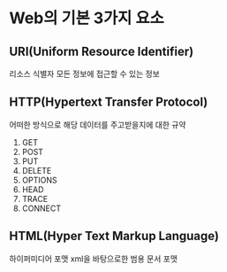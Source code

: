 # Web의 기본 3가지 요소

## URI(Uniform Resource Identifier)
리소스 식별자
모든 정보에 접근할 수 있는 정보


## HTTP(Hypertext Transfer Protocol)
어떠한 방식으로 해당 데이터를 주고받을지에 대한 규약
1. GET
2. POST
3. PUT
4. DELETE
5. OPTIONS
6. HEAD
7. TRACE
8. CONNECT

## HTML(Hyper Text Markup Language)
하이퍼미디어 포맷
xml을 바탕으로한 범용 문서 포맷
